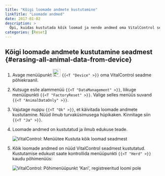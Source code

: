 ```yaml
---
title: "Kõigi loomade andmete kustutamine"
linkTitle: "Loomade andmed"
date: 2017-01-02
description: >
  Õpi, kuidas kustutada kõik loomad ja nende andmed oma VitalControl seadmest.
categories: [Reset]
---
```

## Kõigi loomade andmete kustutamine seadmest {#erasing-all-animal-data-from-device}

1. Avage menüüpunkt <img src="/icons/device.svg" width="25" align="bottom" alt="Device" /> `{{<T "Device" >}}` oma VitalControl seadme põhiekraanil.

1. Kutsuge esile alammenüü `{{<T "DataManagement" >}}`, liikuge menüüpunkti `{{<T "FactoryReset" >}}`. Valige selles menüüs suvand `{{<T "AnimalDataOnly" >}}`.

1. Vajutage nuppu `{{<T "Ok" >}}`, et käivitada loomade andmete kustutamine. Nüüd ilmub turvaküsimusega hüpikaken. Kinnitage siin `{{<T "Ja" >}}`.

1. Loomade andmed on kustutatud ja ilmub edukuse teade.

   ![VitalControl: Menüütee Kustuta kõik loomad seadmest](../images/eraseanimals.png "Kustuta kõik loomad")

1. Kõik loomade andmed on nüüd VitalControl seadmest kustutatud. Kustutamise edukust saate kontrollida menüüpunkti `{{<T "Herd" >}}` kaudu põhimenüüs:

   ![VitalControl: Põhimenüüpunkt 'Kari', registreeritud loomi pole](../images/no-animals.png "Registreeritud loomi pole")
